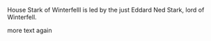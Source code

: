 House Stark of Winterfelll is led by the just Eddard Ned Stark, lord of Winterfell.

more text again
